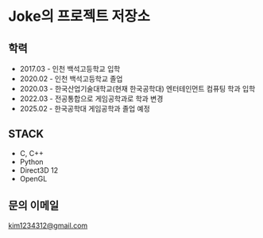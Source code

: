 <!--
## Hi there 👋
**joke3829/joke3829** is a ✨ _special_ ✨ repository because its `README.md` (this file) appears on your GitHub profile.

Here are some ideas to get you started:

- 🔭 I’m currently working on ...
- 🌱 I’m currently learning ...
- 👯 I’m looking to collaborate on ...
- 🤔 I’m looking for help with ...
- 💬 Ask me about ...
- 📫 How to reach me: ...
- 😄 Pronouns: ...
- ⚡ Fun fact: ...
-->
# Joke의 프로젝트 저장소

## 학력
+ 2017.03 - 인천 백석고등학교 입학
+ 2020.02 - 인천 백석고등학교 졸업
+ 2020.03 - 한국산업기술대학교(현재 한국공학대) 엔터테인먼트 컴퓨팅 학과 입학
+ 2022.03 - 전공통합으로 게임공학과로 학과 변경
+ 2025.02 - 한국공학대 게임공학과 졸업 예정

## STACK
+ C, C++
+ Python
+ Direct3D 12
+ OpenGL

## 문의 이메일
kim1234312@gmail.com
